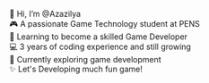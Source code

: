 👋 Hi, I’m @Azazilya  
🎮 A passionate Game Technology student at PENS  
🧠 Learning to become a skilled Game Developer  
💻 3 years of coding experience and still growing  
🌱 Currently exploring game development  
✨ Let's Developing much fun game!
